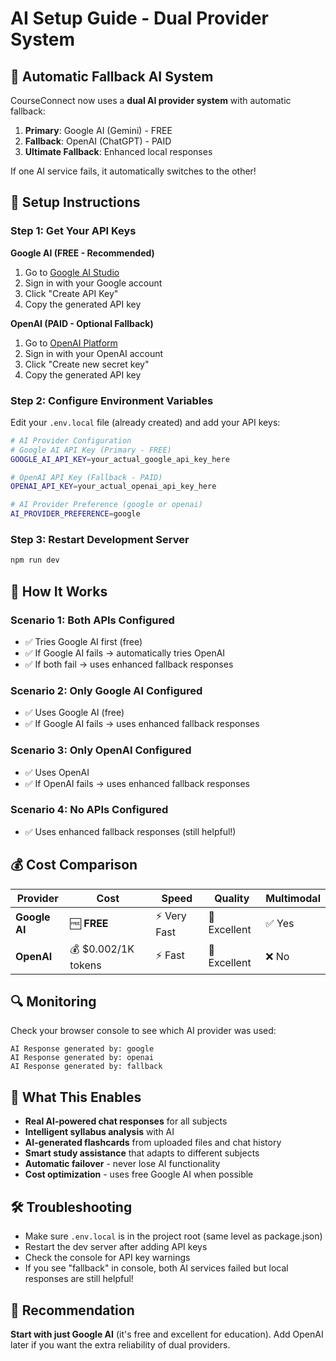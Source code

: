 # AI Setup Guide - Dual Provider System

## 🚀 **Automatic Fallback AI System**

CourseConnect now uses a **dual AI provider system** with automatic fallback:
1. **Primary**: Google AI (Gemini) - FREE
2. **Fallback**: OpenAI (ChatGPT) - PAID
3. **Ultimate Fallback**: Enhanced local responses

If one AI service fails, it automatically switches to the other!

## 🔧 **Setup Instructions**

### Step 1: Get Your API Keys

**Google AI (FREE - Recommended)**
1. Go to [Google AI Studio](https://aistudio.google.com/app/apikey)
2. Sign in with your Google account
3. Click "Create API Key"
4. Copy the generated API key

**OpenAI (PAID - Optional Fallback)**
1. Go to [OpenAI Platform](https://platform.openai.com/api-keys)
2. Sign in with your OpenAI account
3. Click "Create new secret key"
4. Copy the generated API key

### Step 2: Configure Environment Variables

Edit your `.env.local` file (already created) and add your API keys:

```bash
# AI Provider Configuration
# Google AI API Key (Primary - FREE)
GOOGLE_AI_API_KEY=your_actual_google_api_key_here

# OpenAI API Key (Fallback - PAID)
OPENAI_API_KEY=your_actual_openai_api_key_here

# AI Provider Preference (google or openai)
AI_PROVIDER_PREFERENCE=google
```

### Step 3: Restart Development Server
```bash
npm run dev
```

## 🎯 **How It Works**

### **Scenario 1: Both APIs Configured**
- ✅ Tries Google AI first (free)
- ✅ If Google AI fails → automatically tries OpenAI
- ✅ If both fail → uses enhanced fallback responses

### **Scenario 2: Only Google AI Configured**
- ✅ Uses Google AI (free)
- ✅ If Google AI fails → uses enhanced fallback responses

### **Scenario 3: Only OpenAI Configured**
- ✅ Uses OpenAI
- ✅ If OpenAI fails → uses enhanced fallback responses

### **Scenario 4: No APIs Configured**
- ✅ Uses enhanced fallback responses (still helpful!)

## 💰 **Cost Comparison**

| Provider | Cost | Speed | Quality | Multimodal |
|----------|------|-------|---------|------------|
| **Google AI** | 🆓 **FREE** | ⚡ Very Fast | 🎯 Excellent | ✅ Yes |
| **OpenAI** | 💰 $0.002/1K tokens | ⚡ Fast | 🎯 Excellent | ❌ No |

## 🔍 **Monitoring**

Check your browser console to see which AI provider was used:
```
AI Response generated by: google
AI Response generated by: openai
AI Response generated by: fallback
```

## 🎉 **What This Enables**

- **Real AI-powered chat responses** for all subjects
- **Intelligent syllabus analysis** with AI
- **AI-generated flashcards** from uploaded files and chat history
- **Smart study assistance** that adapts to different subjects
- **Automatic failover** - never lose AI functionality
- **Cost optimization** - uses free Google AI when possible

## 🛠️ **Troubleshooting**

- Make sure `.env.local` is in the project root (same level as package.json)
- Restart the dev server after adding API keys
- Check the console for API key warnings
- If you see "fallback" in console, both AI services failed but local responses are still helpful!

## 🎯 **Recommendation**

**Start with just Google AI** (it's free and excellent for education). Add OpenAI later if you want the extra reliability of dual providers.
